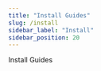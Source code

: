 ```yaml
---
title: "Install Guides"
slug: /install
sidebar_label: "Install"
sidebar_position: 20
---
```


Install Guides
